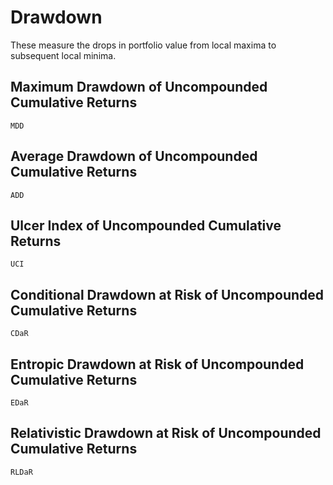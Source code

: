 # Drawdown

These measure the drops in portfolio value from local maxima to subsequent local minima.

## Maximum Drawdown of Uncompounded Cumulative Returns

```@docs
MDD
```

## Average Drawdown of Uncompounded Cumulative Returns

```@docs
ADD
```

## Ulcer Index of Uncompounded Cumulative Returns

```@docs
UCI
```

## Conditional Drawdown at Risk of Uncompounded Cumulative Returns

```@docs
CDaR
```

## Entropic Drawdown at Risk of Uncompounded Cumulative Returns

```@docs
EDaR
```

## Relativistic Drawdown at Risk of Uncompounded Cumulative Returns

```@docs
RLDaR
```
